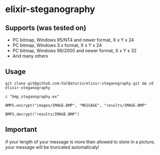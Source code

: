 # elixir-steganography
## Supports (was tested on)
* PC bitmap, Windows 95/NT4 and newer format, X x Y x 24
* PC bitmap, Windows 3.x format, X x Y x 24
* PC bitmap, Windows 98/2000 and newer format, X x Y x 32
* And many others

## Usage
`git clone git@github.com:ValBaturin/elixir-steganography.git && cd elixir-steganography`

`c "bmp_steganography.ex"`

`BMPS.encrypt("images/IMAGE.BMP", "MESSAGE", "results/IMAGE.BMP"`

`BMPS.decrypt("results/IMAGE.BMP")`

## Important
if your length of your message is more than allowed to store in a picture, your message will be truncated automaticaly!
